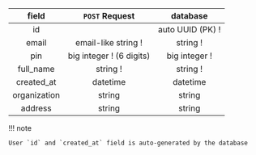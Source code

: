 field | `POST` Request | database |
:-:| :-: | :-:|
id     |  | auto UUID (PK) !
email | email-like string ! | string !
pin | big integer ! (6 digits) | big integer !
full_name | string ! | string !
created_at | datetime | datetime
organization | string | string
address | string | string

!!! note

    User `id` and `created_at` field is auto-generated by the database
